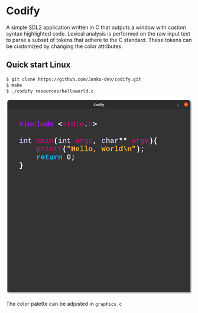 # Codify
A simple SDL2 application written in C that outputs a window with custom syntax highlighted code. 
Lexical analysis is performed on the raw input text to parse a subset of tokens that adhere to the C standard.
These tokens can be customized by changing the color attributes. 

## Quick start Linux

```
$ git clone https://github.com/Janko-dev/codify.git
$ make
$ ./codify resources/helloworld.c
```
![Example hello world program](/resources/codify_example.png "Example hello world program")

The color palette can be adjusted in `graphics.c`


